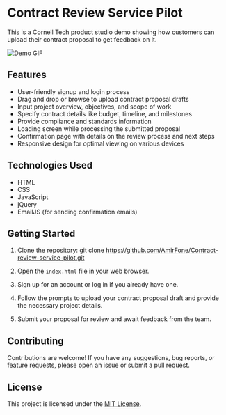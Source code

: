 # Contract Review Service Pilot

This is a Cornell Tech product studio demo showing how customers can upload their contract proposal to get feedback on it.

![Demo GIF](https://github.com/AmirFone/Contract-review-service-pilot/assets/93888864/e65f6581-3d29-4d5f-b761-5f72015a6cd8)

## Features

- User-friendly signup and login process
- Drag and drop or browse to upload contract proposal drafts
- Input project overview, objectives, and scope of work
- Specify contract details like budget, timeline, and milestones
- Provide compliance and standards information
- Loading screen while processing the submitted proposal
- Confirmation page with details on the review process and next steps
- Responsive design for optimal viewing on various devices

## Technologies Used

- HTML
- CSS
- JavaScript
- jQuery
- EmailJS (for sending confirmation emails)

## Getting Started

1. Clone the repository:
   git clone https://github.com/AmirFone/Contract-review-service-pilot.git

2. Open the `index.html` file in your web browser.

3. Sign up for an account or log in if you already have one.

4. Follow the prompts to upload your contract proposal draft and provide the necessary project details.

5. Submit your proposal for review and await feedback from the team.

## Contributing

Contributions are welcome! If you have any suggestions, bug reports, or feature requests, please open an issue or submit a pull request.

## License

This project is licensed under the [MIT License](LICENSE).
